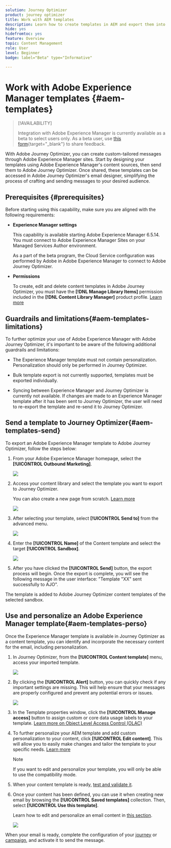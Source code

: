 ```yaml
---
solution: Journey Optimizer
product: journey optimizer
title: Work with AEM templates
description: Learn how to create templates in AEM and export them into Journey Optimizer
hide: yes
hidefromtoc: yes
feature: Overview
topic: Content Management
role: User
level: Beginner
badge: label="Beta" type="Informative"

---
```

# Work with Adobe Experience Manager templates {#aem-templates}

>[!AVAILABILITY]
>
>Integration with Adobe Experience Manager is currently available as a beta to select users only.
> As a beta user, use [this form](https://forms.office.com/pages/responsepage.aspx?id=Wht7-jR7h0OUrtLBeN7O4Wf0cbVTQ3tCpW_unE-w8-JUN1FaNlAzNkhPSUdaSkJXVFRCNTRJNVRFSy4u){target="_blank"} to share feedback.

With Adobe Journey Optimizer, you can create custom-tailored messages through Adobe Experience Manager sites. Start by designing your templates using Adobe Experience Manager's content sources, then send them to Adobe Journey Optimizer. Once shared, these templates can be accessed in Adobe Journey Optimizer's email designer, simplifying the process of crafting and sending messages to your desired audience.

## Prerequisites {#prerequisites}

Before starting using this capability, make sure you are aligned with the following requirements:

* **Experience Manager settings**

    This capability is available starting Adobe Experience Manager 6.5.14. You must connect to Adobe Experience Manager Sites on your Managed Services Author environment.

    As a part of the beta program, the Cloud Service configuration was performed by Adobe in Adobe Experience Manager to connect to Adobe Journey Optimizer. 

* **Permissions**

    To create, edit and delete content templates in Adobe Journey Optimizer, you must have the **[!DNL Manage Library Items]** permission included in the **[!DNL Content Library Manager]** product profile. [Learn more](../administration/ootb-product-profiles.md#content-library-manager)


## Guardrails and limitations{#aem-templates-limitations}

To further optimize your use of Adobe Experience Manager with Adobe Journey Optimizer, it's important to be aware of the following additional guardrails and limitations:

* The Experience Manager template must not contain personalization. Personalization should only be performed in Journey Optimizer.

* Bulk template export is not currently supported, templates must be exported individually.

* Syncing between Experience Manager and Journey Optimizer is currently not available. If changes are made to an Experience Manager template after it has been sent to Journey Optimizer, the user will need to re-export the template and re-send it to Journey Optimizer.

## Send a template to Journey Optimizer{#aem-templates-send}

To export an Adobe Experience Manager template to Adobe Journey Optimizer, follow the steps below:

1. From your Adobe Experience Manager homepage, select the **[!UICONTROL Outbound Marketing]**.

    ![](assets/aem-outbound-menu.png)

1. Access your content library and select the template you want to export to Journey Optimizer.

    You can also create a new page from scratch. [Learn more](https://experienceleague.adobe.com/docs/experience-manager-65/authoring/authoring/managing-pages.html?lang=en#creating-a-new-page)

    ![](assets/aem-send-template.png)

1. After selecting your template, select **[!UICONTROL Send to]** from the advanced menu. 

    ![](assets/aem-advanced-menu.png)

1. Enter the **[!UICONTROL Name]** of the Content template and select the target **[!UICONTROL Sandbox]**.

    ![](assets/aem-send-template-settings.png)
    
1. After you have clicked the **[!UICONTROL Send]** button, the export process will begin. Once the export is complete, you will see the following message in the user interface: "Template "XX" sent successfully to AJO".

The template is added to Adobe Journey Optimizer content templates of the selected sandbox.

## Use and personalize an Adobe Experience Manager template{#aem-templates-perso}

Once the Experience Manager template is available in Journey Optimizer as a content template, you can identify and incorporate the necessary content for the email, including personalization.

1. In Journey Optimizer, from the **[!UICONTROL Content template]** menu, access your imported template.

    ![](assets/aem_ajo_1.png)

1. By clicking the **[!UICONTROL Alert]** button, you can quickly check if any important settings are missing. This will help ensure that your messages are properly configured and prevent any potential errors or issues.

    ![](assets/aem_ajo_2.png)

1. In the Template properties window, click the **[!UICONTROL Manage access]** button to assign custom or core data usage labels to your template. [Learn more on Object Level Access Control (OLAC)](../administration/object-based-access.md)

1. To further personalize your AEM template and add custom personalization to your content, click **[!UICONTROL Edit content]**. This will allow you to easily make changes and tailor the template to your specific needs. [Learn more](get-started-email-design.md)

    >[!NOTE]
    >
    > If you want to edit and personalize your template, you will only be able to use the compatibility mode. 

1. When your content template is ready, [test and validate it](content-templates.md#test-template).

1. Once your content has been defined, you can use it when creating new email by browsing the **[!UICONTROL Saved templates]** collection. Then, select **[!UICONTROL Use this template]**.

    Learn how to edit and personalize an email content in [this section](content-from-scratch.md).

    ![](assets/aem_ajo_3.png)

When your email is ready, complete the configuration of your [journey](../building-journeys/journey-gs.md) or [campaign](../campaigns/create-campaign.md), and activate it to send the message.
